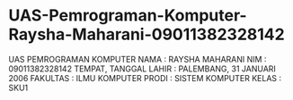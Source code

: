 # UAS-Pemrograman-Komputer-Raysha-Maharani-09011382328142
UAS PEMROGRAMAN KOMPUTER
NAMA  : RAYSHA MAHARANI
NIM   : 09011382328142
TEMPAT, TANGGAL LAHIR  : PALEMBANG, 31 JANUARI 2006
FAKULTAS  : ILMU KOMPUTER
PRODI : SISTEM KOMPUTER
KELAS  : SKU1
